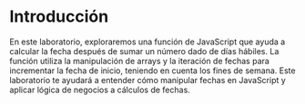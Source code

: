 # Introducción

En este laboratorio, exploraremos una función de JavaScript que ayuda a calcular la fecha después de sumar un número dado de días hábiles. La función utiliza la manipulación de arrays y la iteración de fechas para incrementar la fecha de inicio, teniendo en cuenta los fines de semana. Este laboratorio te ayudará a entender cómo manipular fechas en JavaScript y aplicar lógica de negocios a cálculos de fechas.
